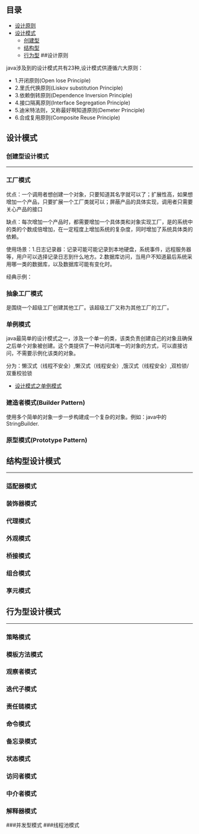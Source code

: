 ## 目录

- [设计原则](#设计原则)
- [设计模式](#设计模式)
    - [创建型](#创建型设计模式)
    - [结构型](#结构型设计模式)
    - [行为型](#行为型设计模式)
##设计原则

java涉及到的设计模式共有23种,设计模式供遵循六大原则：
- 1.开闭原则(Open lose Principle)
- 2.里氏代换原则(Liskov substitution Principle)
- 3.依赖倒转原则(Dependence Inversion Principle)
- 4.接口隔离原则(Interface Segregation Principle)
- 5.迪米特法则，又称最好啊知道原则(Demeter Principle)
- 6.合成复用原则(Composite Reuse Principle)


## 设计模式

### 创建型设计模式

---
### 工厂模式
优点：一个调用者想创建一个对象，只要知道其名字就可以了；扩展性高，如果想增加一个产品，只要扩展一个工厂类就可以；屏蔽产品的具体实现，调用者只需要关心产品的接口

缺点：每次增加一个产品时，都需要增加一个具体类和对象实现工厂，是的系统中的类的个数成倍增加，在一定程度上增加系统的复杂度，同时增加了系统具体类的依赖。

使用场景：1.日志记录器：记录可能可能记录到本地硬盘，系统事件，远程服务器等，用户可以选择记录日志到什么地方。2.数据库访问，当用户不知道最后系统采用哪一类的数据库，以及数据库可能有变化时。

经典示例：

### 抽象工厂模式
是围绕一个超级工厂创建其他工厂。该超级工厂又称为其他工厂的工厂。
### 单例模式
java最简单的设计模式之一，涉及一个单一的类，该类负责创建自己的对象且确保之后单个对象被创建。这个类提供了一种访问其唯一的对象的方式，可以直接访问，不需要示例化该类的对象。

分为：懒汉式（线程不安全）,懒汉式（线程安全）,饿汉式（线程安全）,双检锁/双重校验锁

- [设计模式之单例模式](https://www.jianshu.com/p/3bfd916f2bb2)

### 建造者模式(Builder Pattern)
使用多个简单的对象一步一步构建成一个复杂的对象。例如：java中的StringBuilder.
### 原型模式(Prototype Pattern)

## 结构型设计模式

---
### 适配器模式
### 装饰器模式
### 代理模式
### 外观模式
### 桥接模式
### 组合模式
### 享元模式

## 行为型设计模式

---

### 策略模式
### 模板方法模式
### 观察者模式
### 迭代子模式
### 责任链模式
### 命令模式
### 备忘录模式
### 状态模式
### 访问者模式
### 中介者模式
### 解释器模式

###并发型模式
###线程池模式
